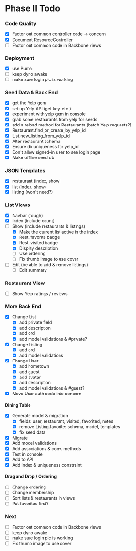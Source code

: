 # Phase II Todo

### Code Quality
- [x] Factor out common controller code -> concern
- [x] Document ResourceController
- [ ] Factor out common code in Backbone views

### Deployment
- [x] use Puma
- [ ] keep dyno awake
- [ ] make sure login pic is working

### Seed Data & Back End
- [x] get the Yelp gem
- [x] set up Yelp API (get key, etc.)
- [x] experiment with yelp gem in console
- [x] grab some restaurants from yelp for seeds
- [x] add a reload method for Restaurants (batch Yelp requests?)
- [x] Restaurant.find_or_create_by_yelp_id
- [x] List.new_listing_from_yelp_id
- [x] Alter restaurant schema
- [x] Ensure db uniqueness for yelp_id
- [x] Don't allow signed-in user to see login page
- [x] Make offline seed db

### JSON Templates
- [x] restaurant (index, show)
- [x] list (index, show)
- [x] listing (won't need?)

### List Views
- [x] Navbar (rough)
- [x] Index (include count)
- [ ] Show (include restaurants & listings)
  - [x] Make the current list active in the index
  - [x] Rest. favorite badge
  - [x] Rest. visited badge
  - [x] Display description
  - [ ] Use ordering
  - [ ] Fix thumb image to use cover
- [ ] Edit (be able to add & remove listings)
  - [ ] Edit summary

### Restaurant View
- [ ] Show Yelp ratings / reviews

### More Back End
- [x] Change List
  - [x] add private field
  - [x] add description
  - [x] add ord
  - [x] add model validations & #private?
- [x] Change Listing
  - [x] add ord
  - [x] add model validations
- [x] Change User
  - [x] add hometown
  - [x] add guest
  - [x] add avatar
  - [x] add description
  - [x] add model validations & #guest?
- [x] Move User auth code into concern
#### Dining Table
- [x] Generate model & migration
  - [x] fields: user, restaurant, visited, favorited, notes
  - [x] remove Listing.favorite: schema, model, templates
  - [x] fix seed data
- [x] Migrate
- [x] Add model validations
- [x] Add associations & conv. methods
- [x] Test in console
- [x] Add to API
- [x] Add index & uniqueness constraint

#### Drag and Drop / Ordering
- [ ] Change ordering
- [ ] Change membership
- [ ] Sort lists & restaurants in views
- [ ] Put favorites first?

### Next
- [ ] Factor out common code in Backbone views
- [ ] keep dyno awake
- [ ] make sure login pic is working
- [ ] Fix thumb image to use cover
